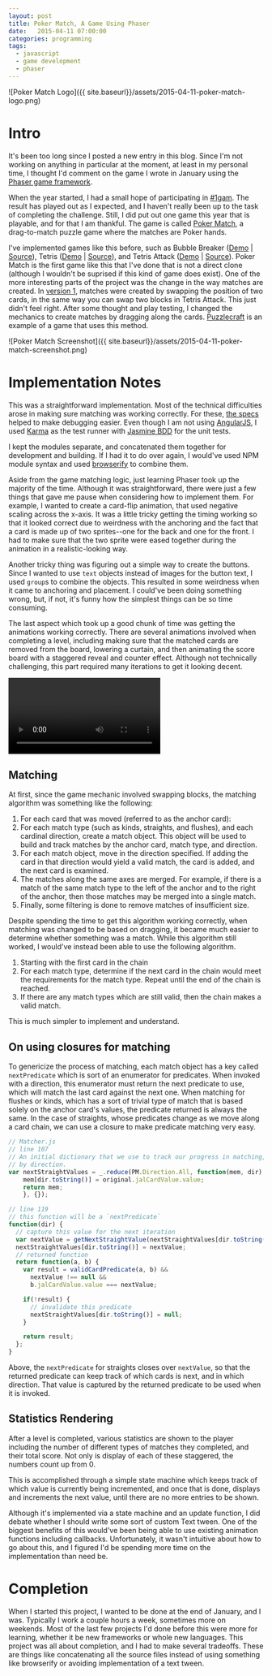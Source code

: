 ```yaml
---
layout: post
title: Poker Match, A Game Using Phaser
date:   2015-04-11 07:00:00
categories: programming
tags:
  - javascript
  - game development
  - phaser
---
```


![Poker Match Logo]({{ site.baseurl}}/assets/2015-04-11-poker-match-logo.png)

# Intro

It's been too long since I posted a new entry in this blog. Since I'm
not working on anything in particular at the moment, at least in my
personal time, I thought I'd comment on the game I wrote in January
using the [Phaser game framework](https://phaser.io/).

When the year started, I had a small hope of participating in
[#1gam](http://www.onegameamonth.com). The result has played out as I
expected, and I haven't really been up to the task of completing the
challenge.  Still, I did put out one game this year that is playable,
and for that I am thankful. The game is called [Poker
Match](http://blog.jamie.ly/poker-match/), a drag-to-match puzzle game
where the matches are Poker hands.

I've implemented games like this before, such as Bubble Breaker
([Demo][1] | [Source][2]), Tetris ([Demo][3] | [Source][4]), and Tetris
Attack ([Demo][6] | [Source][7]). Poker Match is the first game like
this that I've done that is not a direct clone (although
I wouldn't be suprised if this kind of game does exist). One of the more
interesting parts of the project was the change in the way matches are
created. In [version 1][7], matches were created by swapping the
position of two cards, in the same way you can swap two blocks in Tetris
Attack. This just didn't feel right. After some thought and play
testing, I changed the mechanics to create matches by dragging along the
cards.
[Puzzlecraft](https://itunes.apple.com/us/app/puzzle-craft/id489178757?mt=8)
is an example of a game that uses this method. 

![Poker Match Screenshot]({{ site.baseurl}}/assets/2015-04-11-poker-match-screenshot.png)

# Implementation Notes

This was a straightforward implementation. Most of the technical
difficulties arose in making sure matching was working correctly. For
these, [the specs][8] helped to make debugging easier. Even though I am
not using [AngularJS](https://angularjs.org/), I used
[Karma](http://karma-runner.github.io/0.12/index.html) as the test
runner with [Jasmine BDD](http://jasmine.github.io/) for the unit tests.

I kept the modules separate, and concatenated them together for
development and building. If I had it to do over again, I would've used
NPM module syntax and used [browserify](http://browserify.org/) to
combine them. 

Aside from the game matching logic, just learning Phaser took up the
majority of the time. Although it was straightforward, there were just a
few things that gave me pause when considering how to implement them.
For example, I wanted to create a card-flip animation, that used
negative scaling across the x-axis. It was a little tricky getting the
timing working so that it looked correct due to weirdness with the
anchoring and the fact that a card is made up of two sprites--one for
the back and one for the front. I had to make sure that the two sprite
were eased together during the animation in a realistic-looking way.

Another tricky thing was figuring out a simple way to create the
buttons. Since I wanted to use `text` objects instead of images for the
button text, I used `group`s to combine the objects. This resulted in
some weirdness when it came to anchoring and placement. I could've been
doing something wrong, but, if not, it's funny how the simplest things
can be so time consuming.

The last aspect which took up a good chunk of time was getting the
animations working correctly. There are several animations involved when
completing a level, including making sure that the matched cards are
removed from the board, lowering a curtain, and then animating the score
board with a staggered reveal and counter effect. Although not
technically challenging, this part required many iterations to get it
looking decent. 

<video controls>
  <source src="{{ site.baseurl}}/assets/2015-04-11-poker-match-v2.2.0-curtain-drop.mp4" type="video/mp4">
  <source src="{{ site.baseurl}}/assets/2015-04-11-poker-match-v2.2.0-curtain-drop.ogg" type="video/ogg">
  <source src="{{ site.baseurl}}/assets/2015-04-11-poker-match-v2.2.0-curtain-drop.webm" type="video/webm">
  Your browser does not support the <code>video</code> element.
</video>


## Matching

At first, since the game mechanic involved swapping blocks, the matching
algorithm was something like the following:

1. For each card that was moved (referred to as the anchor card):
2. For each match type (such as kinds, straights, and flushes), and
   each cardinal direction, create a match object. This object will be
   used to build and track matches by the anchor card, match type, and
   direction.
3. For each match object, move in the direction specified. If adding the
   card in that direction would yield a valid match, the card is added,
   and the next card is examined.
4. The matches along the same axes are merged. For example, if
   there is a match of the same match type to the left of the anchor and
   to the right of the anchor, then those matches may be merged into a
   single match.
5. Finally, some filtering is done to remove matches of insufficient
   size.

Despite spending the time to get this algorithm working correctly, when
matching was changed to be based on dragging, it became much easier to
determine whether something was a match. While this algorithm still
worked, I would've instead been able to use the following algorithm.

1. Starting with the first card in the chain
2. For each match type, determine if the next card in the chain would
   meet the requirements for the match type. Repeat until the end of the
   chain is reached.
3. If there are any match types which are still valid, then the chain
   makes a valid match.

This is much simpler to implement and understand.

## On using closures for matching

To genericize the process of matching, each match object has a key
called `nextPredicate` which is sort of an enumerator for predicates.
When invoked with a direction, this enumerator must return the next
predicate to use, which will match the last card against the next one.
When matching for flushes or kinds, which has a sort of trivial type of
match that is based solely on the anchor card's values, the predicate
returned is always the same. In the case of straights, whose predicates
change as we move along a card chain, we can use a closure to make
predicate matching very easy. 

```javascript
// Matcher.js 
// line 107
// An initial dictionary that we use to track our progress in matching,
// by direction.
var nextStraightValues = _.reduce(PM.Direction.All, function(mem, dir) {
    mem[dir.toString()] = original.jalCardValue.value;
    return mem;
    }, {});

// line 119
// this function will be a `nextPredicate`
function(dir) {
  // capture this value for the next iteration
  var nextValue = getNextStraightValue(nextStraightValues[dir.toString()], dir);
  nextStraightValues[dir.toString()] = nextValue;
  // returned function
  return function(a, b) {
    var result = validCardPredicate(a, b) && 
      nextValue !== null &&
      b.jalCardValue.value === nextValue;

    if(!result) {
      // invalidate this predicate
      nextStraightValues[dir.toString()] = null;
    }

    return result;
  };
}
```

Above, the `nextPredicate` for straights closes over `nextValue`, so
that the returned predicate can keep track of which cards is next, and
in which direction. That value is captured by the returned predicate
to be used when it is invoked.

## Statistics Rendering

After a level is completed, various statistics are shown to the player
including the number of different types of matches they completed, and
their total score. Not only is display of each of these staggered, the
numbers count up from 0.

This is accomplished through a simple state machine which keeps track of
which value is currently being incremented, and once that is done,
displays and increments the next value, until there are no more entries
to be shown.

Although it's implemented via a state machine and an update function, I
did debate whether I should write some sort of custom Text tween. One of
the biggest benefits of this would've been being able to use existing
animation functions including callbacks. Unfortunately, it wasn't
intuitive about how to go about this, and I figured I'd be spending more
time on the implementation than need be.

# Completion

When I started this project, I wanted to be done at the end of January,
and I was. Typically I work a couple hours a week, sometimes more on
weekends. Most of the last few projects I'd done before this were more
for learning, whether it be new frameworks or whole new languages. This
project was all about completion, and I had to make several tradeoffs.
These are things like concatenating all the source files instead of
using something like browserify or avoiding implementation of a text
tween.

[1]: http://jamie.ly/demos/bubble-breaker-canvas/
[2]: https://github.com/jamiely/bubble-breaker-canvas
[3]: http://jamie.ly/labs/tetris/
[4]: https://github.com/jamiely/tetris-flash
[5]: https://github.com/jamiely/simple-clojure-game
[6]: http://jamie.ly/labs/tetris-attack-clojurescript/index.html
[7]: https://github.com/jamiely/poker-match/releases/tag/v1.0.0
[8]: https://github.com/jamiely/poker-match/blob/v2.2.0/specs/matching.js

